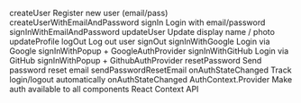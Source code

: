 
createUser	Register new user (email/pass)	createUserWithEmailAndPassword
signIn	Login with email/password	signInWithEmailAndPassword
updateUser	Update display name / photo	updateProfile
logOut	Log out user	signOut
signInWithGoogle	Login via Google	signInWithPopup + GoogleAuthProvider
signInWithGitHub	Login via GitHub	signInWithPopup + GithubAuthProvider
resetPassword	Send password reset email	sendPasswordResetEmail
onAuthStateChanged	Track login/logout automatically	onAuthStateChanged
AuthContext.Provider	Make auth available to all components	React Context API
